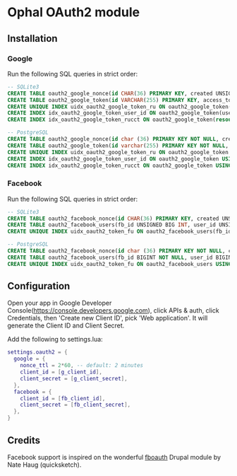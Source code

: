 # Ophal OAuth2 module

## Installation

### Google

Run the following SQL queries in strict order:

```SQL
-- SQLite3
CREATE TABLE oauth2_google_nonce(id CHAR(36) PRIMARY KEY, created UNSIGNED BIG INT);
CREATE TABLE oauth2_google_token(id VARCHAR(255) PRIMARY KEY, access_token VARCHAR(255), refresh_token VARCHAR(255), resource VARCHAR(255), user_id UNSIGNED BIG INT, created UNSIGNED BIG INT, changed UNSIGNED BIG INT, ttl UNSIGNED BIG INT);
CREATE UNIQUE INDEX uidx_oauth2_google_token_ru ON oauth2_google_token(resource, user_id);
CREATE INDEX idx_oauth2_google_token_user_id ON oauth2_google_token(user_id);
CREATE INDEX idx_oauth2_google_token_rucct ON oauth2_google_token(resource, user_id, created, changed, ttl);
```

```SQL
-- PostgreSQL
CREATE TABLE oauth2_google_nonce(id char (36) PRIMARY KEY NOT NULL, created bigint NOT NULL);
CREATE TABLE oauth2_google_token(id varchar(255) PRIMARY KEY NOT NULL, access_token varchar(255), refresh_token varchar(255), resource varchar(255), user_id BIGINT NOT NULL, created BIGINT NOT NULL, changed BIGINT NOT NULL, ttl BIGINT NOT NULL);
CREATE UNIQUE INDEX uidx_oauth2_google_token_ru ON oauth2_google_token USING btree (resource COLLATE pg_catalog."default", user_id);
CREATE INDEX idx_oauth2_google_token_user_id ON oauth2_google_token USING btree (user_id);
CREATE INDEX idx_oauth2_google_token_rucct ON oauth2_google_token USING btree (resource COLLATE pg_catalog."default", user_id, created, changed, ttl);
```

### Facebook

Run the following SQL queries in strict order:

```SQL
-- SQLite3
CREATE TABLE oauth2_facebook_nonce(id CHAR(36) PRIMARY KEY, created UNSIGNED BIG INT);
CREATE TABLE oauth2_facebook_users(fb_id UNSIGNED BIG INT, user_id UNSIGNED BIG INT, created UNSIGNED BIG INT);
CREATE UNIQUE INDEX uidx_oauth2_token_fu ON oauth2_facebook_users(fb_id, user_id);
```

```SQL
-- PostgreSQL
CREATE TABLE oauth2_facebook_nonce(id char (36) PRIMARY KEY NOT NULL, created bigint NOT NULL);
CREATE TABLE oauth2_facebook_users(fb_id BIGINT NOT NULL, user_id BIGINT NOT NULL, created BIGINT NOT NULL);
CREATE UNIQUE INDEX uidx_oauth2_token_fu ON oauth2_facebook_users USING btree (fb_id, user_id);
```

## Configuration

Open your app in Google Developer Console(https://console.developers.google.com),
click APIs & auth, click Credentials, then 'Create new Client ID', pick 'Web
application'. It will generate the Client ID and Client Secret.

Add the following to settings.lua:

```Lua
settings.oauth2 = {
  google = {
    nonce_ttl = 2*60, -- default: 2 minutes
    client_id = [g_client_id],
    client_secret = [g_client_secret],
  },
  facebook = {
    client_id = [fb_client_id],
    client_secret = [fb_client_secret],
  },
}
```

## Credits

Facebook support is inspired on the wonderful [fboauth](https://www.drupal.org/project/fboauth) Drupal module
by Nate Haug (quicksketch).

